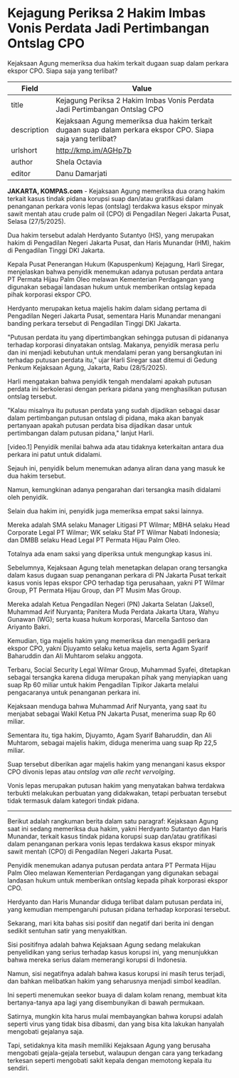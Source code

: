 # Kejagung Periksa 2 Hakim Imbas Vonis Perdata Jadi Pertimbangan Ontslag CPO

Kejaksaan Agung memeriksa dua hakim terkait dugaan suap dalam perkara ekspor CPO. Siapa saja yang terlibat?

| Field       | Value                                                       |
|-------------|-------------------------------------------------------------|
| title       | Kejagung Periksa 2 Hakim Imbas Vonis Perdata Jadi Pertimbangan Ontslag CPO |
| description | Kejaksaan Agung memeriksa dua hakim terkait dugaan suap dalam perkara ekspor CPO. Siapa saja yang terlibat? |
| urlshort    | http://kmp.im/AGHp7b |
| author      | Shela Octavia |
| editor      | Danu Damarjati  |

**JAKARTA, KOMPAS.com** - Kejaksaan Agung memeriksa dua orang hakim terkait kasus tindak pidana korupsi suap dan/atau gratifikasi dalam penanganan perkara vonis lepas (ontslag) terdakwa kasus ekspor minyak sawit mentah atau crude palm oil (CPO) di Pengadilan Negeri Jakarta Pusat, Selasa (27/5/2025).

Dua hakim tersebut adalah Herdyanto Sutantyo (HS), yang merupakan hakim di Pengadilan Negeri Jakarta Pusat, dan Haris Munandar (HM), hakim di Pengadilan Tinggi DKI Jakarta.

Kepala Pusat Penerangan Hukum (Kapuspenkum) Kejagung, Harli Siregar, menjelaskan bahwa penyidik menemukan adanya putusan perdata antara PT Permata Hijau Palm Oleo melawan Kementerian Perdagangan yang digunakan sebagai landasan hukum untuk memberikan ontslag kepada pihak korporasi ekspor CPO.

Herdyanto merupakan ketua majelis hakim dalam sidang pertama di Pengadilan Negeri Jakarta Pusat, sementara Haris Munandar menangani banding perkara tersebut di Pengadilan Tinggi DKI Jakarta.

"Putusan perdata itu yang dipertimbangkan sehingga putusan di pidananya terhadap korporasi dinyatakan ontslag. Makanya, penyidik merasa perlu dan ini menjadi kebutuhan untuk mendalami peran yang bersangkutan ini terhadap putusan perdata itu," ujar Harli Siregar saat ditemui di Gedung Penkum Kejaksaan Agung, Jakarta, Rabu (28/5/2025).

Harli mengatakan bahwa penyidik tengah mendalami apakah putusan perdata ini berkolerasi dengan perkara pidana yang menghasilkan putusan ontslag tersebut.

"Kalau misalnya itu putusan perdata yang sudah dijadikan sebagai dasar dalam pertimbangan putusan ontslag di pidana, maka akan banyak pertanyaan apakah putusan perdata bisa dijadikan dasar untuk pertimbangan dalam putusan pidana," lanjut Harli.

\[video.1\] Penyidik menilai bahwa ada atau tidaknya keterkaitan antara dua perkara ini patut untuk didalami.

Sejauh ini, penyidik belum menemukan adanya aliran dana yang masuk ke dua hakim tersebut.

Namun, kemungkinan adanya pengarahan dari tersangka masih didalami oleh penyidik.

Selain dua hakim ini, penyidik juga memeriksa empat saksi lainnya.

Mereka adalah SMA selaku Manager Litigasi PT Wilmar; MBHA selaku Head Corporate Legal PT Wilmar; WK selaku Staf PT Wilmar Nabati Indonesia; dan DMBB selaku Head Legal PT Permata Hijau Palm Oleo.

Totalnya ada enam saksi yang diperiksa untuk mengungkap kasus ini.

Sebelumnya, Kejaksaan Agung telah menetapkan delapan orang tersangka dalam kasus dugaan suap penanganan perkara di PN Jakarta Pusat terkait kasus vonis lepas ekspor CPO terhadap tiga perusahaan, yakni PT Wilmar Group, PT Permata Hijau Group, dan PT Musim Mas Group.

Mereka adalah Ketua Pengadilan Negeri (PN) Jakarta Selatan (Jaksel), Muhammad Arif Nuryanta; Panitera Muda Perdata Jakarta Utara, Wahyu Gunawan (WG); serta kuasa hukum korporasi, Marcella Santoso dan Ariyanto Bakri.

Kemudian, tiga majelis hakim yang memeriksa dan mengadili perkara ekspor CPO, yakni Djuyamto selaku ketua majelis, serta Agam Syarif Baharuddin dan Ali Muhtarom selaku anggota.

Terbaru, Social Security Legal Wilmar Group, Muhammad Syafei, ditetapkan sebagai tersangka karena diduga merupakan pihak yang menyiapkan uang suap Rp 60 miliar untuk hakim Pengadilan Tipikor Jakarta melalui pengacaranya untuk penanganan perkara ini.

Kejaksaan menduga bahwa Muhammad Arif Nuryanta, yang saat itu menjabat sebagai Wakil Ketua PN Jakarta Pusat, menerima suap Rp 60 miliar.

Sementara itu, tiga hakim, Djuyamto, Agam Syarif Baharuddin, dan Ali Muhtarom, sebagai majelis hakim, diduga menerima uang suap Rp 22,5 miliar.

Suap tersebut diberikan agar majelis hakim yang menangani kasus ekspor CPO divonis lepas atau *ontslag van alle recht vervolging*.

Vonis lepas merupakan putusan hakim yang menyatakan bahwa terdakwa terbukti melakukan perbuatan yang didakwakan, tetapi perbuatan tersebut tidak termasuk dalam kategori tindak pidana.

---
Berikut adalah rangkuman berita dalam satu paragraf: Kejaksaan Agung saat ini sedang memeriksa dua hakim, yakni Herdyanto Sutantyo dan Haris Munandar, terkait kasus tindak pidana korupsi suap dan/atau gratifikasi dalam penanganan perkara vonis lepas terdakwa kasus ekspor minyak sawit mentah (CPO) di Pengadilan Negeri Jakarta Pusat.

 Penyidik menemukan adanya putusan perdata antara PT Permata Hijau Palm Oleo melawan Kementerian Perdagangan yang digunakan sebagai landasan hukum untuk memberikan ontslag kepada pihak korporasi ekspor CPO.

 Herdyanto dan Haris Munandar diduga terlibat dalam putusan perdata ini, yang kemudian mempengaruhi putusan pidana terhadap korporasi tersebut.



Sekarang, mari kita bahas sisi positif dan negatif dari berita ini dengan sedikit sentuhan satir yang menyakitkan.

 Sisi positifnya adalah bahwa Kejaksaan Agung sedang melakukan penyelidikan yang serius terhadap kasus korupsi ini, yang menunjukkan bahwa mereka serius dalam memerangi korupsi di Indonesia.

 Namun, sisi negatifnya adalah bahwa kasus korupsi ini masih terus terjadi, dan bahkan melibatkan hakim yang seharusnya menjadi simbol keadilan.

 Ini seperti menemukan seekor buaya di dalam kolam renang, membuat kita bertanya-tanya apa lagi yang disembunyikan di bawah permukaan.

 Satirnya, mungkin kita harus mulai membayangkan bahwa korupsi adalah seperti virus yang tidak bisa dibasmi, dan yang bisa kita lakukan hanyalah mengobati gejalanya saja.

 Tapi, setidaknya kita masih memiliki Kejaksaan Agung yang berusaha mengobati gejala-gejala tersebut, walaupun dengan cara yang terkadang terkesan seperti mengobati sakit kepala dengan memotong kepala itu sendiri.
